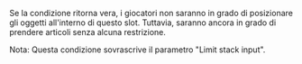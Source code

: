 Se la condizione ritorna vera, i giocatori non saranno in grado di posizionare gli oggetti all'interno di questo slot. Tuttavia, saranno ancora in grado di prendere articoli senza alcuna restrizione.

Nota: Questa condizione sovrascrive il parametro "Limit stack input".